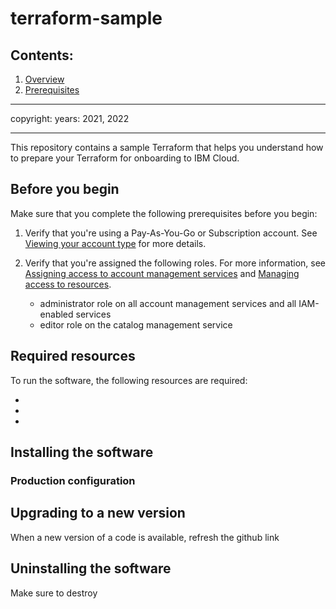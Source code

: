 # terraform-sample
## Contents:
1. [Overview](#overview)
2. [Prerequisites](#prerequisites)


---

copyright:
  years: 2021, 2022

---

<!-- Start with a short description that explains what the product is, why a user would want to install and use it, etc. The following info is used here as an example. Be sure to update it accordingly. -->

This repository contains a sample Terraform that helps you understand how to prepare your Terraform for onboarding to IBM Cloud. 

## Before you begin

<!-- List any prereqs including required permissions, capacity requirements, etc. The following info is used as an example. Update accordingly. -->


Make sure that you complete the following prerequisites before you begin:

1. Verify that you're using a Pay-As-You-Go or Subscription account. See [Viewing your account type](https://cloud.ibm.com/docs/account?topic=account-account_settings#view-acct-type) for more details.

2. Verify that you're assigned the following roles. For more information, see [Assigning access to account management services](https://cloud.ibm.com/docs/account?topic=account-account-services) and [Managing access to resources](https://cloud.ibm.com/docs/account?topic=account-assign-access-resources).

   - administrator role on all account management services and all IAM-enabled services
   - editor role on the catalog management service


## Required resources

<!-- The following info is used here as an example. Be sure to update it accordingly. -->

To run the software, the following resources are required:

  *  
  * 
  *

## Installing the software

<!-- Recommendation is to not include the large table of configuration parameters that are listed on the Create page. -->

### Production configuration


## Upgrading to a new version

<!-- How can a user upgrade to a new version when it's available? The following info is used as an example. Update accordingly. -->

When a new version of a code is available, refresh the github link

## Uninstalling the software

<!-- How can a user uninstall this product? The following info is used as an example. Update accordingly. -->

Make sure to destroy
